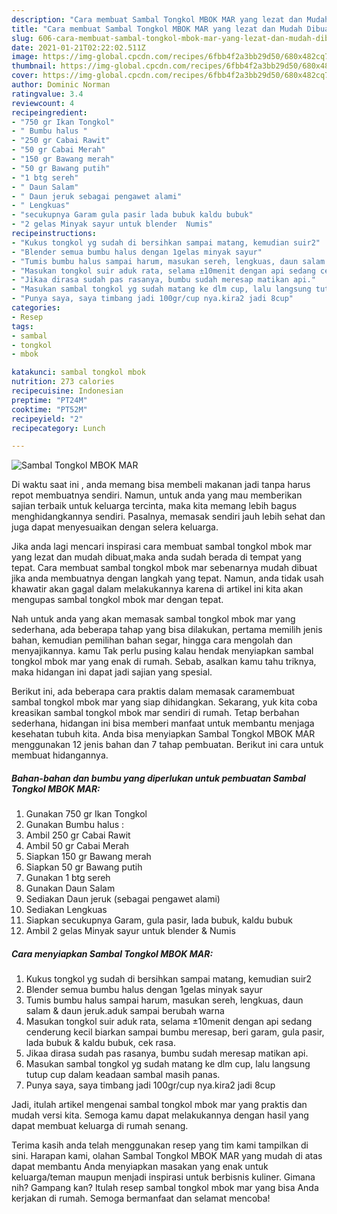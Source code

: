 ```yaml
---
description: "Cara membuat Sambal Tongkol MBOK MAR yang lezat dan Mudah Dibuat"
title: "Cara membuat Sambal Tongkol MBOK MAR yang lezat dan Mudah Dibuat"
slug: 606-cara-membuat-sambal-tongkol-mbok-mar-yang-lezat-dan-mudah-dibuat
date: 2021-01-21T02:22:02.511Z
image: https://img-global.cpcdn.com/recipes/6fbb4f2a3bb29d50/680x482cq70/sambal-tongkol-mbok-mar-foto-resep-utama.jpg
thumbnail: https://img-global.cpcdn.com/recipes/6fbb4f2a3bb29d50/680x482cq70/sambal-tongkol-mbok-mar-foto-resep-utama.jpg
cover: https://img-global.cpcdn.com/recipes/6fbb4f2a3bb29d50/680x482cq70/sambal-tongkol-mbok-mar-foto-resep-utama.jpg
author: Dominic Norman
ratingvalue: 3.4
reviewcount: 4
recipeingredient:
- "750 gr Ikan Tongkol"
- " Bumbu halus "
- "250 gr Cabai Rawit"
- "50 gr Cabai Merah"
- "150 gr Bawang merah"
- "50 gr Bawang putih"
- "1 btg sereh"
- " Daun Salam"
- " Daun jeruk sebagai pengawet alami"
- " Lengkuas"
- "secukupnya Garam gula pasir lada bubuk kaldu bubuk"
- "2 gelas Minyak sayur untuk blender  Numis"
recipeinstructions:
- "Kukus tongkol yg sudah di bersihkan sampai matang, kemudian suir2"
- "Blender semua bumbu halus dengan 1gelas minyak sayur"
- "Tumis bumbu halus sampai harum, masukan sereh, lengkuas, daun salam &amp; daun jeruk.aduk sampai berubah warna"
- "Masukan tongkol suir aduk rata, selama ±10menit dengan api sedang cenderung kecil biarkan sampai bumbu meresap, beri garam, gula pasir, lada bubuk &amp; kaldu bubuk, cek rasa."
- "Jikaa dirasa sudah pas rasanya, bumbu sudah meresap matikan api."
- "Masukan sambal tongkol yg sudah matang ke dlm cup, lalu langsung tutup cup dalam keadaan sambal masih panas."
- "Punya saya, saya timbang jadi 100gr/cup nya.kira2 jadi 8cup"
categories:
- Resep
tags:
- sambal
- tongkol
- mbok

katakunci: sambal tongkol mbok 
nutrition: 273 calories
recipecuisine: Indonesian
preptime: "PT24M"
cooktime: "PT52M"
recipeyield: "2"
recipecategory: Lunch

---
```



![Sambal Tongkol MBOK MAR](https://img-global.cpcdn.com/recipes/6fbb4f2a3bb29d50/680x482cq70/sambal-tongkol-mbok-mar-foto-resep-utama.jpg)

Di waktu  saat ini , anda memang bisa membeli makanan jadi tanpa harus repot membuatnya sendiri. Namun, untuk anda yang mau memberikan sajian terbaik untuk keluarga tercinta, maka kita memang lebih bagus menghidangkannya sendiri. Pasalnya, memasak sendiri jauh lebih sehat dan juga dapat menyesuaikan dengan selera keluarga.

Jika anda lagi mencari inspirasi cara membuat sambal tongkol mbok mar yang lezat dan mudah dibuat,maka anda sudah berada di tempat yang tepat. Cara membuat sambal tongkol mbok mar  sebenarnya mudah dibuat jika anda membuatnya dengan langkah yang tepat. Namun, anda tidak usah khawatir akan gagal dalam melakukannya 
karena di artikel ini kita akan mengupas sambal tongkol mbok mar dengan tepat.  



Nah untuk anda yang akan memasak sambal tongkol mbok mar yang sederhana, ada beberapa tahap yang bisa dilakukan, pertama memilih jenis bahan, kemudian pemilihan bahan segar, hingga cara mengolah dan menyajikannya. kamu Tak perlu pusing kalau hendak menyiapkan sambal tongkol mbok mar yang enak di rumah. Sebab, asalkan kamu  tahu triknya, maka hidangan ini dapat jadi sajian yang spesial.

Berikut ini, ada beberapa cara praktis  dalam memasak caramembuat sambal tongkol mbok mar yang siap dihidangkan. Sekarang, yuk kita coba kreasikan sambal tongkol mbok mar sendiri di rumah. Tetap berbahan sederhana, hidangan ini bisa memberi manfaat untuk membantu menjaga kesehatan tubuh kita. Anda bisa menyiapkan Sambal Tongkol MBOK MAR menggunakan 12 jenis bahan dan 7 tahap pembuatan. Berikut ini cara untuk membuat hidangannya.

<!--inarticleads1-->

##### Bahan-bahan dan bumbu yang diperlukan untuk pembuatan Sambal Tongkol MBOK MAR:

1. Gunakan 750 gr Ikan Tongkol
1. Gunakan  Bumbu halus :
1. Ambil 250 gr Cabai Rawit
1. Ambil 50 gr Cabai Merah
1. Siapkan 150 gr Bawang merah
1. Siapkan 50 gr Bawang putih
1. Gunakan 1 btg sereh
1. Gunakan  Daun Salam
1. Sediakan  Daun jeruk (sebagai pengawet alami)
1. Sediakan  Lengkuas
1. Siapkan secukupnya Garam, gula pasir, lada bubuk, kaldu bubuk
1. Ambil 2 gelas Minyak sayur untuk blender &amp; Numis




<!--inarticleads2-->

##### Cara menyiapkan Sambal Tongkol MBOK MAR:

1. Kukus tongkol yg sudah di bersihkan sampai matang, kemudian suir2
1. Blender semua bumbu halus dengan 1gelas minyak sayur
1. Tumis bumbu halus sampai harum, masukan sereh, lengkuas, daun salam &amp; daun jeruk.aduk sampai berubah warna
1. Masukan tongkol suir aduk rata, selama ±10menit dengan api sedang cenderung kecil biarkan sampai bumbu meresap, beri garam, gula pasir, lada bubuk &amp; kaldu bubuk, cek rasa.
1. Jikaa dirasa sudah pas rasanya, bumbu sudah meresap matikan api.
1. Masukan sambal tongkol yg sudah matang ke dlm cup, lalu langsung tutup cup dalam keadaan sambal masih panas.
1. Punya saya, saya timbang jadi 100gr/cup nya.kira2 jadi 8cup




Jadi, itulah artikel mengenai  sambal tongkol mbok mar  yang praktis dan mudah versi kita. Semoga kamu dapat melakukannya dengan hasil yang dapat membuat keluarga di rumah senang. 

Terima kasih anda telah menggunakan resep yang tim kami tampilkan di sini. Harapan kami, olahan  Sambal Tongkol MBOK MAR yang mudah di atas dapat membantu Anda menyiapkan masakan yang enak untuk keluarga/teman maupun menjadi inspirasi untuk berbisnis kuliner. Gimana nih? Gampang kan? Itulah resep sambal tongkol mbok mar yang bisa Anda kerjakan di rumah. Semoga bermanfaat dan selamat mencoba!


